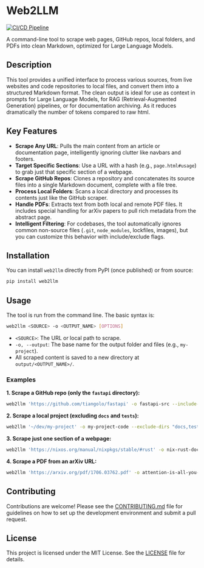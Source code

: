 # Web2LLM

[![CI/CD Pipeline](https://github.com/herruzo99/web2llm/actions/workflows/ci.yml/badge.svg)](https://github.com/herruzo99/web2llm/actions/workflows/ci.yml)

A command-line tool to scrape web pages, GitHub repos, local folders, and PDFs into clean Markdown, optimized for Large Language Models.

## Description

This tool provides a unified interface to process various sources, from live websites and code repositories to local files, and convert them into a structured Markdown format. The clean output is ideal for use as context in prompts for Large Language Models, for RAG (Retrieval-Augmented Generation) pipelines, or for documentation archiving. As it reduces dramatically the number of tokens compared to raw html.

## Key Features

-   **Scrape Any URL**: Pulls the main content from an article or documentation page, intelligently ignoring clutter like navbars and footers.
-   **Target Specific Sections**: Use a URL with a hash (e.g., `page.html#usage`) to grab just that specific section of a webpage.
-   **Scrape GitHub Repos**: Clones a repository and concatenates its source files into a single Markdown document, complete with a file tree.
-   **Process Local Folders**: Scans a local directory and processes its contents just like the GitHub scraper.
-   **Handle PDFs**: Extracts text from both local and remote PDF files. It includes special handling for arXiv papers to pull rich metadata from the abstract page.
-   **Intelligent Filtering**: For codebases, the tool automatically ignores common non-source files (`.git`, `node_modules`, lockfiles, images), but you can customize this behavior with include/exclude flags.

## Installation

You can install `web2llm` directly from PyPI (once published) or from source:
```bash
pip install web2llm
```

## Usage

The tool is run from the command line. The basic syntax is:
```bash
web2llm <SOURCE> -o <OUTPUT_NAME> [OPTIONS]
```
-   `<SOURCE>`: The URL or local path to scrape.
-   `-o, --output`: The base name for the output folder and files (e.g., `my-project`).
-   All scraped content is saved to a new directory at `output/<OUTPUT_NAME>/`.

### Examples

**1. Scrape a GitHub repo (only the `fastapi` directory):**
```bash
web2llm 'https://github.com/tiangolo/fastapi' -o fastapi-src --include-dirs fastapi
```

**2. Scrape a local project (excluding `docs` and `tests`):**
```bash
web2llm '~/dev/my-project' -o my-project-code --exclude-dirs "docs,tests"
```

**3. Scrape just one section of a webpage:**
```bash
web2llm 'https://nixos.org/manual/nixpkgs/stable/#rust' -o nix-rust-docs
```

**4. Scrape a PDF from an arXiv URL:**
```bash
web2llm 'https://arxiv.org/pdf/1706.03762.pdf' -o attention-is-all-you-need
```

## Contributing

Contributions are welcome! Please see the [CONTRIBUTING.md](CONTRIBUTING.md) file for guidelines on how to set up the development environment and submit a pull request.

## License

This project is licensed under the MIT License. See the [LICENSE](LICENSE) file for details.
